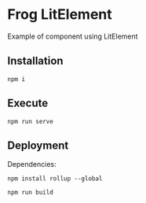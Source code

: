 # Frog LitElement

Example of component using LitElement

## Installation

`
npm i
`

## Execute

`
npm run serve
`

## Deployment 

Dependencies:

`
npm install rollup --global
`

`
npm run build
`